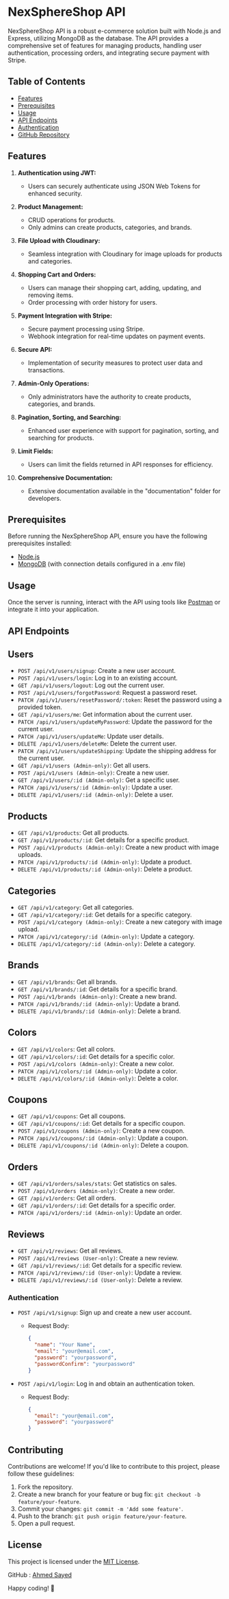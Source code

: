 # NexSphereShop API

NexSphereShop API is a robust e-commerce solution built with Node.js and Express, utilizing MongoDB as the database. The API provides a comprehensive set of features for managing products, handling user authentication, processing orders, and integrating secure payment with Stripe.

## Table of Contents

- [Features](#features)
- [Prerequisites](#prerequisites)
- [Usage](#usage)
- [API Endpoints](#api-endpoints)
- [Authentication](#authentication)
- [GitHub Repository](#github-repository)

## Features

1. **Authentication using JWT:**

   - Users can securely authenticate using JSON Web Tokens for enhanced security.

2. **Product Management:**

   - CRUD operations for products.
   - Only admins can create products, categories, and brands.

3. **File Upload with Cloudinary:**

   - Seamless integration with Cloudinary for image uploads for products and categories.

4. **Shopping Cart and Orders:**

   - Users can manage their shopping cart, adding, updating, and removing items.
   - Order processing with order history for users.

5. **Payment Integration with Stripe:**

   - Secure payment processing using Stripe.
   - Webhook integration for real-time updates on payment events.

6. **Secure API:**

   - Implementation of security measures to protect user data and transactions.

7. **Admin-Only Operations:**

   - Only administrators have the authority to create products, categories, and brands.

8. **Pagination, Sorting, and Searching:**

   - Enhanced user experience with support for pagination, sorting, and searching for products.

9. **Limit Fields:**

   - Users can limit the fields returned in API responses for efficiency.

10. **Comprehensive Documentation:**
    - Extensive documentation available in the "documentation" folder for developers.

## Prerequisites

Before running the NexSphereShop API, ensure you have the following prerequisites installed:

- [Node.js](https://nodejs.org/)
- [MongoDB](https://www.mongodb.com/) (with connection details configured in a .env file)

## Usage

Once the server is running, interact with the API using tools like [Postman](https://www.postman.com/) or integrate it into your application.

## API Endpoints

## Users

- `POST /api/v1/users/signup`: Create a new user account.
- `POST /api/v1/users/login`: Log in to an existing account.
- `GET /api/v1/users/logout`: Log out the current user.
- `POST /api/v1/users/forgotPassword`: Request a password reset.
- `PATCH /api/v1/users/resetPassword/:token`: Reset the password using a provided token.
- `GET /api/v1/users/me`: Get information about the current user.
- `PATCH /api/v1/users/updateMyPassword`: Update the password for the current user.
- `PATCH /api/v1/users/updateMe`: Update user details.
- `DELETE /api/v1/users/deleteMe`: Delete the current user.
- `PATCH /api/v1/users/updateShipping`: Update the shipping address for the current user.
- `GET /api/v1/users (Admin-only)`: Get all users.
- `POST /api/v1/users (Admin-only)`: Create a new user.
- `GET /api/v1/users/:id (Admin-only)`: Get a specific user.
- `PATCH /api/v1/users/:id (Admin-only)`: Update a user.
- `DELETE /api/v1/users/:id (Admin-only)`: Delete a user.

## Products

- `GET /api/v1/products`: Get all products.
- `GET /api/v1/products/:id`: Get details for a specific product.
- `POST /api/v1/products (Admin-only)`: Create a new product with image uploads.
- `PATCH /api/v1/products/:id (Admin-only)`: Update a product.
- `DELETE /api/v1/products/:id (Admin-only)`: Delete a product.

## Categories

- `GET /api/v1/category`: Get all categories.
- `GET /api/v1/category/:id`: Get details for a specific category.
- `POST /api/v1/category (Admin-only)`: Create a new category with image upload.
- `PATCH /api/v1/category/:id (Admin-only)`: Update a category.
- `DELETE /api/v1/category/:id (Admin-only)`: Delete a category.

## Brands

- `GET /api/v1/brands`: Get all brands.
- `GET /api/v1/brands/:id`: Get details for a specific brand.
- `POST /api/v1/brands (Admin-only)`: Create a new brand.
- `PATCH /api/v1/brands/:id (Admin-only)`: Update a brand.
- `DELETE /api/v1/brands/:id (Admin-only)`: Delete a brand.

## Colors

- `GET /api/v1/colors`: Get all colors.
- `GET /api/v1/colors/:id`: Get details for a specific color.
- `POST /api/v1/colors (Admin-only)`: Create a new color.
- `PATCH /api/v1/colors/:id (Admin-only)`: Update a color.
- `DELETE /api/v1/colors/:id (Admin-only)`: Delete a color.

## Coupons

- `GET /api/v1/coupons`: Get all coupons.
- `GET /api/v1/coupons/:id`: Get details for a specific coupon.
- `POST /api/v1/coupons (Admin-only)`: Create a new coupon.
- `PATCH /api/v1/coupons/:id (Admin-only)`: Update a coupon.
- `DELETE /api/v1/coupons/:id (Admin-only)`: Delete a coupon.

## Orders

- `GET /api/v1/orders/sales/stats`: Get statistics on sales.
- `POST /api/v1/orders (Admin-only)`: Create a new order.
- `GET /api/v1/orders`: Get all orders.
- `GET /api/v1/orders/:id`: Get details for a specific order.
- `PATCH /api/v1/orders/:id (Admin-only)`: Update an order.

## Reviews

- `GET /api/v1/reviews`: Get all reviews.
- `POST /api/v1/reviews (User-only)`: Create a new review.
- `GET /api/v1/reviews/:id`: Get details for a specific review.
- `PATCH /api/v1/reviews/:id (User-only)`: Update a review.
- `DELETE /api/v1/reviews/:id (User-only)`: Delete a review.

### Authentication

- `POST /api/v1/signup`: Sign up and create a new user account.

  - Request Body:
    ```json
    {
      "name": "Your Name",
      "email": "your@email.com",
      "password": "yourpassword",
      "passwordConfirm": "yourpassword"
    }
    ```

- `POST /api/v1/login`: Log in and obtain an authentication token.
  - Request Body:
    ```json
    {
      "email": "your@email.com",
      "password": "yourpassword"
    }
    ```

## Contributing

Contributions are welcome! If you'd like to contribute to this project, please follow these guidelines:

1. Fork the repository.
2. Create a new branch for your feature or bug fix: `git checkout -b feature/your-feature`.
3. Commit your changes: `git commit -m 'Add some feature'`.
4. Push to the branch: `git push origin feature/your-feature`.
5. Open a pull request.

## License

This project is licensed under the [MIT License](LICENSE).

GitHub : [Ahmed Sayed](https://github.com/unRealAhmed)

Happy coding! 🚀
